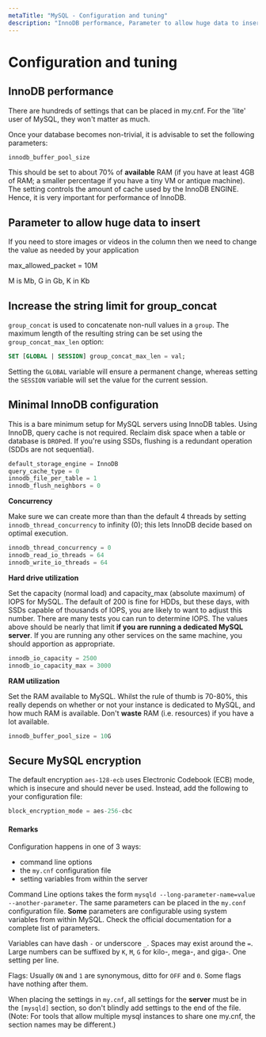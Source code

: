 ```yaml
---
metaTitle: "MySQL - Configuration and tuning"
description: "InnoDB performance, Parameter to allow huge data to insert, Increase the string limit for group_concat, Minimal InnoDB configuration, Secure MySQL encryption"
---
```


# Configuration and tuning



## InnoDB performance


There are hundreds of settings that can be placed in my.cnf.  For the 'lite' user of MySQL, they won't matter as much.

Once your database becomes non-trivial, it is advisable to set the following parameters:

```sql
innodb_buffer_pool_size

```

This should be set to about 70% of **available** RAM (if you have at least 4GB of RAM; a smaller percentage if you have a tiny VM or antique machine).  The setting controls the amount of cache used by the InnoDB ENGINE.  Hence, it is very important for performance of InnoDB.



## Parameter to allow huge data to insert


If you need to store images or videos in the column then we need to change the value as needed by your application

max_allowed_packet = 10M

M is Mb, G in Gb, K in Kb



## Increase the string limit for group_concat


`group_concat` is used to concatenate non-null values in a `group`. The maximum length of the resulting string can be set using the `group_concat_max_len` option:

```sql
SET [GLOBAL | SESSION] group_concat_max_len = val;

```

Setting the `GLOBAL` variable will ensure a permanent change, whereas setting the `SESSION` variable will set the value for the current session.



## Minimal InnoDB configuration


This is a bare minimum setup for MySQL servers using InnoDB tables. Using InnoDB, query cache is not required. Reclaim disk space when a table or database is `DROP`ed. If you're using SSDs, flushing is a redundant operation (SDDs are not sequential).

```sql
default_storage_engine = InnoDB
query_cache_type = 0
innodb_file_per_table = 1
innodb_flush_neighbors = 0

```

**Concurrency**

Make sure we can create more than than the default 4 threads by setting `innodb_thread_concurrency` to infinity (0); this lets InnoDB decide based on optimal execution.

```sql
innodb_thread_concurrency = 0
innodb_read_io_threads = 64
innodb_write_io_threads = 64

```

**Hard drive utilization**

Set the capacity (normal load) and capacity_max (absolute maximum) of IOPS for MySQL. The default of 200 is fine for HDDs, but these days, with SSDs capable of thousands of IOPS, you are likely to want to adjust this number. There are many tests you can run to determine IOPS. The values above should be nearly that limit **if you are running a dedicated MySQL server**. If you are running any other services on the same machine, you should apportion as appropriate.

```sql
innodb_io_capacity = 2500
innodb_io_capacity_max = 3000

```

**RAM utilization**

Set the RAM available to MySQL. Whilst the rule of thumb is 70-80%, this really depends on whether or not your instance is dedicated to MySQL, and how much RAM is available. Don't **waste** RAM (i.e. resources) if you have a lot available.

```sql
innodb_buffer_pool_size = 10G

```



## Secure MySQL encryption


The default encryption `aes-128-ecb` uses Electronic Codebook (ECB) mode, which is insecure and should never be used. Instead, add the following to your configuration file:

```sql
block_encryption_mode = aes-256-cbc

```



#### Remarks


Configuration happens in one of 3 ways:

- command line options
- the `my.cnf` configuration file
- setting variables from within the server

Command Line options takes the form `mysqld --long-parameter-name=value --another-parameter`. The same parameters can be placed in the `my.conf` configuration file. **Some** parameters are configurable using system variables from within MySQL. Check the official documentation for a complete list of parameters.

Variables can have dash `-` or underscore `_`.  Spaces may exist around the `=`.  Large numbers can be suffixed by `K`, `M`, `G` for kilo-, mega-, and giga-.  One setting per line.

Flags:  Usually `ON` and `1` are synonymous, ditto for `OFF` and `0`.  Some flags have nothing after them.

When placing the settings in `my.cnf`, all settings for the **server** must be in the `[mysqld]` section, so don't blindly add settings to the end of the file.  (Note: For tools that allow multiple mysql instances to share one my.cnf, the section names may be different.)

